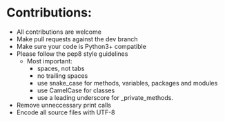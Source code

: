 # Contributions:

- All contributions are welcome
- Make pull requests against the dev branch
- Make sure your code is Python3+ compatible
- Please follow the pep8 style guidelines
  - Most important:
    - spaces, not tabs
    - no trailing spaces
    - use snake_case for methods, variables, packages and modules
    - use CamelCase for classes
    - use a leading underscore for _private_methods.
- Remove unneccessary print calls
- Encode all source files with UTF-8
